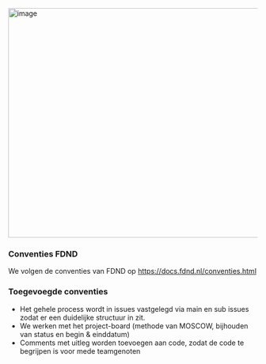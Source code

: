<img width="657" height="464" alt="image" src="https://github.com/user-attachments/assets/ecd2b26d-f431-4991-87fd-a8e3b1576ebb" />

### Conventies FDND
We volgen de conventies van FDND op https://docs.fdnd.nl/conventies.html

### Toegevoegde conventies
- Het gehele process wordt in issues vastgelegd via main en sub issues zodat er een duidelijke structuur in zit.
- We werken met het project-board (methode van MOSCOW, bijhouden van status en begin & einddatum)
- Comments met uitleg worden toevoegen aan code, zodat de code te begrijpen is voor mede teamgenoten
